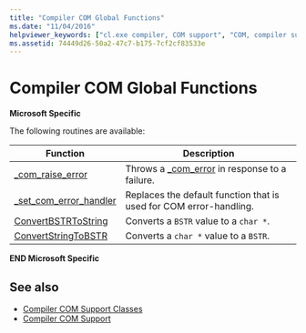 ```yaml
---
title: "Compiler COM Global Functions"
ms.date: "11/04/2016"
helpviewer_keywords: ["cl.exe compiler, COM support", "COM, compiler support"]
ms.assetid: 74449d26-50a2-47c7-b175-7cf2cf83533e
---
```

# Compiler COM Global Functions

**Microsoft Specific**

The following routines are available:

|Function|Description|
|--------------|-----------------|
|[_com_raise_error](../cpp/com-raise-error.md)|Throws a [_com_error](../cpp/com-error-class.md) in response to a failure.|
|[_set_com_error_handler](../cpp/set-com-error-handler.md)|Replaces the default function that is used for COM error-handling.|
|[ConvertBSTRToString](../cpp/convertbstrtostring.md)|Converts a `BSTR` value to a `char *`.|
|[ConvertStringToBSTR](../cpp/convertstringtobstr.md)|Converts a `char *` value to a `BSTR`.|

**END Microsoft Specific**

## See also

- [Compiler COM Support Classes](../cpp/compiler-com-support-classes.md)
- [Compiler COM Support](../cpp/compiler-com-support.md)
